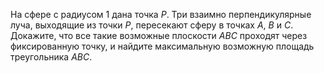 На сфере с радиусом 1 дана точка $P$. Три взаимно перпендикулярные 
луча, выходящие из точки $P$, пересекают сферу в точках $A$, $B$ и $C$. 
Докажите, что все такие возможные плоскости $ABC$ проходят через 
фиксированную точку, и найдите максимальную возможную площадь треугольника $ABC$.